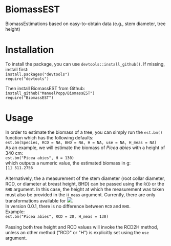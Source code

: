 # BiomassEST
 BiomassEstimations based on easy-to-obtain data (e.g., stem diameter, tree height)

# Installation
To install the package, you can use `devtools::install_github()`. If missing, install first:<br/>
`install.packages("devtools")`<br/>
`require("devtools")`<br/>

Then install BiomassEST from Github:<br/>
`install_github("ManuelPopp/BiomassEST")`<br/>
`require("BiomassEST")`

# Usage
In order to estimate the biomass of a tree, you can simply run the `est.bm()` function which has the following defaults:<br/>
`est.bm(Species, RCD = NA, BHD = NA, H = NA, use = NA, H_meas = NA)`<br/>
As an example, we will estimate the biomass of *Picea abies* with a height of 340 cm:<br/>
`est.bm("Picea abies", H = 130)`<br/>
which outputs a numeric value, the estimated biomass in g:<br/>
`[1] 511.2756`<br/>
<br/>
Alternatively, the a measurement of the stem diameter (root collar diameter, RCD, or diameter at breast height, BHD) can be passed using the `RCD` or the `BHD` argument. In this case, the height at which the measurement was taken must also be provided in the `H_meas` argument. Currently, there are only transformations available for <img src="https://render.githubusercontent.com/render/math?math=H_{meas} \in \{5, 10, 50, 130\}">.<br/>
In version 0.0.1, there is no difference between `RCD` and `BHD`.<br/>
Example:<br/>
`est.bm("Picea abies", RCD = 20, H_meas = 130)`<br/>
<br/>
Passing both tree height and RCD values will invoke the RCD2H method, unless an other method ("RCD" or "H") is explicitly set using the `use` argument.